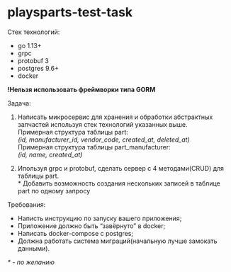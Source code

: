 # playsparts-test-task

Стек технологий:

- go 1.13+
- grpc
- protobuf 3
- postgres 9.6+
- docker

**!Нельзя использовать фреймворки типа GORM**

Задача:

1. Написать микросервис для хранения и обработки абстрактных запчастей используя стек технологий указанных выше.  
Примерная структура таблицы part:  
    _(id, manufacturer_id, vendor_code, created_at, deleted_at)_  
Примерная структура таблицы part_manufacturer:  
    _(id, name, created_at)_

2. Ипользуя grpc и protobuf, сделать сервер с 4 методами(CRUD) для таблицы part.  
\* Добавить возможность создания нескольких записей в таблице part по одному запросу

Требования:
- Написть инструкцию по запуску вашего приложения;
- Приложение должно быть “завёрнуто” в docker;
- Написать docker-compose с postgres;
- Должна работать система миграций(начальную лучше замокать данными).

_\* - по желанию_